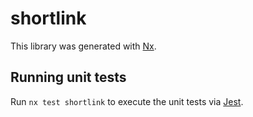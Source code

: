 # shortlink

This library was generated with [Nx](https://nx.dev).

## Running unit tests

Run `nx test shortlink` to execute the unit tests via [Jest](https://jestjs.io).
